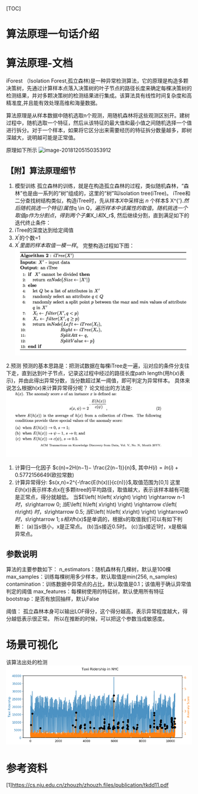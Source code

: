 [TOC]

# 算法原理一句话介绍



# 算法原理-文档

iForest （Isolation Forest,孤立森林)是一种异常检测算法，它的原理是构造多颗决策树，先通过计算样本点落入决策树的叶子节点的路径长度来确定每棵决策树的检测结果，并对多颗决策树的检测结果进行集成。该算法具有线性时间复杂度和高精准度,并且能有效处理高维和海量数据。

算法原理是从样本数据中随机选取n个观测，用随机森林将这些观测区别开。建树过程中，随机选取一个特征，然后从该特征的最大值和最小值之间随机选择一个值进行拆分。对于一个样本，如果将它区分出来需要经历的特征拆分数量越多，即树深越大，说明越可能是正常值。

原理如下所示
![image-20181205150353912](/Users/stellazhao/statistics_studyplace/EasyML/doc/algorithm/_image/lof原理可视化.png)

## 【附】算法原理细节
1. 模型训练
孤立森林的训练，就是在构造孤立森林的过程，类似随机森林，“森林”也是由一系列的“树”组成的，这里的“树”叫Isolation tree(iTree)。
iTree和二分查找树结构类似，构造iTree时，先从样本$X$中采样出 $n$ 个样本$ X^{'}$.然后随机挑选一个特征/属性$q \in Q$，遍历样本中该属性的取值，随机挑选一个取值p作为分割点，得到两个子集$X_l$和$X_r$, 然后继续分割，直到满足如下的迭代终止条件：
1. iTree的深度达到给定阈值
2. $X^{'}$的个数=1
3. $X^{'}里面的样本取值一模一样$。
完整构造过程如下图：
![](./_image/2018-09-15-16-25-51.jpg)

2.预测
预测的基本思路是：把测试数据在每棵iTree走一遍，沿对应的条件分支往下走，直到达到叶子节点，记录这过程中经过的路径长度path length(用$h(x)$表示)，并由此得出异常分数，当分数超过某一阈值，即可判定为异常样本。
具体来说怎么根据$h(x)$来计算异常得分呢？
论文给出的方法是:
![image-20181105190605369](./_image/iforeast_anomaly_Score.png)

1. 计算归一化因子
    $c(n)=2H(n−1)− \frac{2(n−1)}{n}$,
其中$H(i)=ln(i)+ 0.5772156649$(欧拉常数)
2. 计算异常得分:
    $s(x,n)=2^{-\frac{E(h(x))}{c(n)}}$,取值范围为[0,1]
这里$E(h(x))$表示样本点x在多颗itree的平均路径，取值越大，表示该样本越有可能是正常点，得分就越低。
当$E\left( h\left( x\right) \right) \rightarrow n-1 $时，$s\rightarrow 0$;
当$E\left( h\left( x\right) \right) \rightarrow c\left( n\right) $时，$s\rightarrow 0.5$;
当$E\left( h\left( x\right) \right) \rightarrow0 $时，$s\rightarrow 1$;
s相对$h(x)$是单调的，根据s的取值我们可以有如下判断：
(a)当s很小，x是正常点。
(b)当s接近0.5时。
(c)当s接近1时，x是极端异常点。



##  参数说明

算法的主要参数如下：
n_estimators：随机森林有几棵树，默认是100棵
max_samples：训练每棵树用多少样本，默认取值是min(256, n_samples)
contamination：训练数据中异常点的占比，默认取值是0.1；该值用于确认异常值判定的阈值
max_features：每棵树使用的特征树，默认使用所有特征
bootstrap：是否有放回抽样，默认False

阈值：
孤立森林本身可以输出LOF得分，这个得分越高，表示异常程度越大，得分越低表示很正常。
所以在推断的时候，可以把这个参数当成敏感度。


# 场景可视化

该算法出处的检测
![](./_image/检测效果图.png)



# 参考资料

[1]https://cs.nju.edu.cn/zhouzh/zhouzh.files/publication/tkdd11.pdf